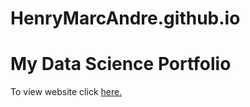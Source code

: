 # HenryMarcAndre.github.io
<h1>My Data Science Portfolio</h1>
<p>To view website click <a href='https://henrymarcandre.github.io/'>here.</p>
